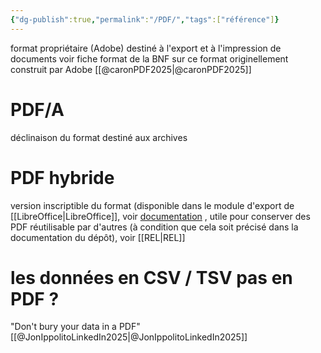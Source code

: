 ```yaml
---
{"dg-publish":true,"permalink":"/PDF/","tags":["référence"]}
---
```


format propriétaire (Adobe) destiné à l'export et à l'impression de documents
voir fiche format de la BNF sur ce format originellement construit par Adobe
[[@caronPDF2025\|@caronPDF2025]]
# PDF/A

déclinaison du format destiné aux archives

# PDF hybride

version inscriptible du format (disponible dans le module d'export de [[LibreOffice\|LibreOffice]], voir [documentation](https://wiki.documentfoundation.org/Faq/Writer/PDF_Hybrid) , utile pour conserver des PDF réutilisable par d'autres (à condition que cela soit précisé dans la documentation du dépôt), voir [[REL\|REL]]

# les données en CSV / TSV pas en PDF ?

"Don't bury your data in a PDF" [[@JonIppolitoLinkedIn2025\|@JonIppolitoLinkedIn2025]]